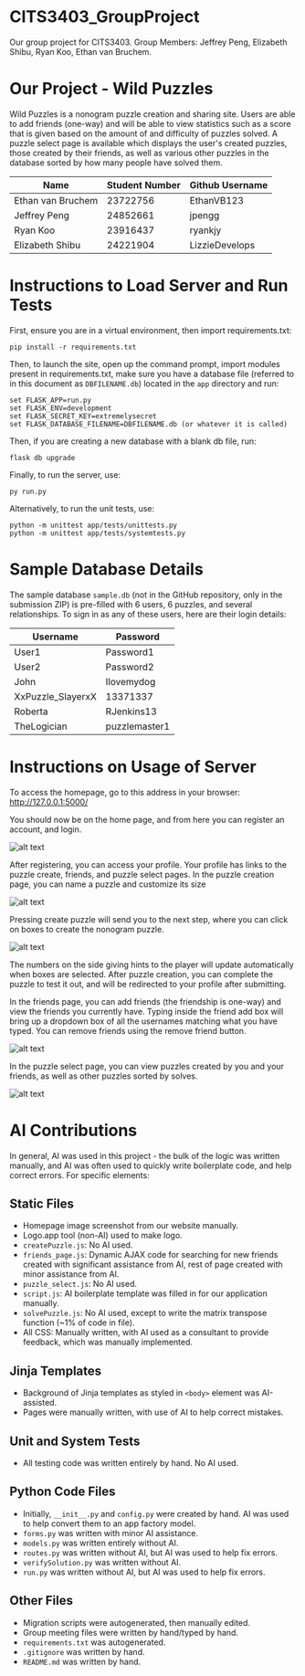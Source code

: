 # CITS3403_GroupProject
Our group project for CITS3403. Group Members: Jeffrey Peng, Elizabeth Shibu, Ryan Koo, Ethan van Bruchem.

# Our Project - Wild Puzzles
Wild Puzzles is a nonogram puzzle creation and sharing site.
Users are able to add friends (one-way) and will be able to view statistics such as a score that is given based on the amount of and difficulty of puzzles solved.
A puzzle select page is available which displays the user's created puzzles, those created by their friends, as well as various other puzzles in the database sorted by how many people have solved them.


| Name              | Student Number | Github Username |
|-------------------|----------------|-----------------|
| Ethan van Bruchem | 23722756       | EthanVB123      |
| Jeffrey Peng      | 24852661       | jpengg          |
| Ryan Koo          | 23916437       | ryankjy         |
| Elizabeth Shibu   | 24221904       | LizzieDevelops  |

# Instructions to Load Server and Run Tests
First, ensure you are in a virtual environment, then import requirements.txt:
```
pip install -r requirements.txt
```
Then, to launch the site, open up the command prompt, import modules present in requirements.txt, make sure you have a database file (referred to in this document as `DBFILENAME.db`) located in the `app` directory and run:
```
set FLASK_APP=run.py
set FLASK_ENV=development
set FLASK_SECRET_KEY=extremelysecret
set FLASK_DATABASE_FILENAME=DBFILENAME.db (or whatever it is called)
```
Then, if you are creating a new database with a blank db file, run:
```
flask db upgrade
```
Finally, to run the server, use:
```
py run.py
```
Alternatively, to run the unit tests, use:
```
python -m unittest app/tests/unittests.py
python -m unittest app/tests/systemtests.py
```

# Sample Database Details
The sample database `sample.db` (not in the GitHub repository, only in the submission ZIP) is pre-filled with 6 users, 6 puzzles, and several relationships.
To sign in as any of these users, here are their login details:

| Username         | Password       |
|------------------|----------------|
| User1           | Password1      |
| User2           | Password2      |
| John            | Ilovemydog     |
| XxPuzzle_SlayerxX | 13371337      |
| Roberta         | RJenkins13     |
| TheLogician     | puzzlemaster1  |

# Instructions on Usage of Server
To access the homepage, go to this address in your browser: http://127.0.0.1:5000/

You should now be on the home page, and from here you can register an account, and login.

![alt text](image.png)

After registering, you can access your profile.
Your profile has links to the puzzle create, friends, and puzzle select pages.
In the puzzle creation page, you can name a puzzle and customize its size

![alt text](image-1.png)

Pressing create puzzle will send you to the next step, where you can click on boxes to create the nonogram puzzle.

![alt text](image-2.png)

The numbers on the side giving hints to the player will update automatically when boxes are selected.
After puzzle creation, you can complete the puzzle to test it out, and will be redirected to your profile after submitting.

In the friends page, you can add friends (the friendship is one-way) and view the friends you currently have.
Typing inside the friend add box will bring up a dropdown box of all the usernames matching what you have typed.
You can remove friends using the remove friend button.

![alt text](image-3.png)

In the puzzle select page, you can view puzzles created by you and your friends, as well as other puzzles sorted by solves.

![alt text](image-4.png)

# AI Contributions
In general, AI was used in this project - the bulk of the logic was written manually, and AI was often used to quickly write boilerplate code, and help correct errors.
For specific elements:
## Static Files
- Homepage image screenshot from our website manually.
- Logo.app tool (non-AI) used to make logo.
- `createPuzzle.js`: No AI used.
- `friends_page.js`: Dynamic AJAX code for searching for new friends created with significant assistance from AI, rest of page created with minor assistance from AI.
- `puzzle_select.js`: No AI used.
- `script.js`: AI boilerplate template was filled in for our application manually.
- `solvePuzzle.js`: No AI used, except to write the matrix transpose function (~1% of code in file).
- All CSS: Manually written, with AI used as a consultant to provide feedback, which was manually implemented.
## Jinja Templates
- Background of Jinja templates as styled in `<body>` element was AI-assisted.
- Pages were manually written, with use of AI to help correct mistakes.
## Unit and System Tests
- All testing code was written entirely by hand. No AI used.
## Python Code Files
- Initially, `__init__.py` and `config.py` were created by hand. AI was used to help convert them to an app factory model.
- `forms.py` was written with minor AI assistance.
- `models.py` was written entirely without AI.
- `routes.py` was written without AI, but AI was used to help fix errors.
- `verifySolution.py` was written without AI.
- `run.py` was written without AI, but AI was used to help fix errors.
## Other Files
- Migration scripts were autogenerated, then manually edited.
- Group meeting files were written by hand/typed by hand.
- `requirements.txt` was autogenerated.
- `.gitignore` was written by hand.
- `README.md` was written by hand.

